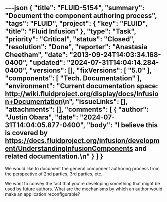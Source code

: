 ---json
{
  "title": "FLUID-5154",
  "summary": "Document the component authoring process",
  "tags": "FLUID",
  "project": {
    "key": "FLUID",
    "title": "Fluid Infusion"
  },
  "type": "Task",
  "priority": "Critical",
  "status": "Closed",
  "resolution": "Done",
  "reporter": "Anastasia Cheetham",
  "date": "2013-09-24T14:03:34.168-0400",
  "updated": "2024-07-31T14:04:14.284-0400",
  "versions": [],
  "fixVersions": [
    "5.0"
  ],
  "components": [
    "Tech. Documentation"
  ],
  "environment": "Current documentation space: <http://wiki.fluidproject.org/display/docs/Infusion+Documentation>\n",
  "issueLinks": [],
  "attachments": [],
  "comments": [
    {
      "author": "Justin Obara",
      "date": "2024-07-31T14:04:05.877-0400",
      "body": "I believe this is covered by <https://docs.fluidproject.org/infusion/development/UnderstandingInfusionComponents>  and related documentation.\n"
    }
  ]
}
---
We would like to document the general component authoring process from the perspective of 2nd parties, 3rd parties, etc.

We want to convey the fact that you're developing something that might be used by future authors. What are the mechanisms by which an author would make an application reconfigurable?

        